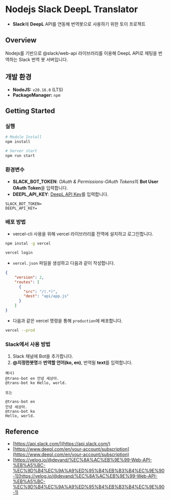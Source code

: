 # Nodejs Slack DeepL Translator

* **Slack**에 **DeepL** API를 연동해 번역봇으로 사용하기 위한 토이 프로젝트

## Overview

Nodejs를 기반으로 @slack/web-api 라이브러리를 이용해 DeepL API로 채팅을 번역하는 Slack 번역 봇 서버입니다.

## 개발 환경

* **NodeJS:** `v20.16.0` (LTS)
* **PackageManager:** `npm`

## Getting Started

### 실행

```bash
# Module Install
npm install

# Server start
npm run start
```

### 환경변수

* **SLACK_BOT_TOKEN**: *OAuth & Permissions-OAuth Tokens*의 **Bot User OAuth Token**을 입력합니다.
* **DEEPL_API_KEY**: [DeepL API Key](https://www.deepl.com/en/your-account/keys)를 입력합니다.

```plaintext
SLACK_BOT_TOKEN=
DEEPL_API_KEY=
```

### 배포 방법

* vercel-cli 사용을 위해 vercel 라이브러리를 전역에 설치하고 로그인합니다.

```bash
npm instal -g vercel

vercel login
```

* `vercel.json` 파일을 생성하고 다음과 같이 작성합니다.

```json
{
    "version": 2,
    "routes": [
      {
        "src": "/(.*)",
        "dest": "api/app.js"
      }
    ]
}
```

* 다음과 같은 vercel 명령을 통해 `production`에 배포합니다.

```bash
vercel --prod
```

### Slack에서 사용 방법

1. Slack 채널에 Bot을 추가합니다.
2. **@지정한봇명**과 **번역할 언어(ko, en)**, 번역될 **text**를 입력합니다.

```plaintext
예시)
@trans-bot en 안녕 세상아.
@trans-bot ko Hello, world.

또는

@trans-bot en
안녕 세상아.
@trans-bot ko
Hello, world.
```

## Reference

* [https://api.slack.com/](https://api.slack.com/)
* [https://www.deepl.com/en/your-account/subscription](https://www.deepl.com/en/your-account/subscription)
* [https://velog.io/@devand/%EC%8A%AC%EB%9E%99-Web-API-%EB%A5%BC-%EC%9D%B4%EC%9A%A9%ED%95%B4%EB%B3%B4%EC%9E%90-1](https://velog.io/@devand/%EC%8A%AC%EB%9E%99-Web-API-%EB%A5%BC-%EC%9D%B4%EC%9A%A9%ED%95%B4%EB%B3%B4%EC%9E%90-1)